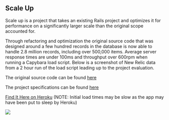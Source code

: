 ## Scale Up

Scale up is a project that takes an existing Rails project and optimizes it for performance on a significantly larger scale than the original scope accounted for.

Through refactoring and optimization the original source code that was designed around a few hundred records in the database is now able to handle 2.8 million records, including over 500,000 items. Average server response times are under 100ms and throughput over 600rpm when running a Capybara load script. Below is a screenshot of New Relic data from a 2 hour run of the load script leading up to the project evaluation.

The original source code can be found [here](https://github.com/turingschool-examples/keevah)

The project specifications can be found [here](https://github.com/turingschool/curriculum/blob/master/source/projects/the_scale_up.markdown)

[Find It Here on Heroku](http://scale-it-up.herokuapp.com)
(NOTE: Initial load times may be slow as the app may have been put to sleep by Heroku)

<img src="http://joshcass.com/wp-content/uploads/2015/09/ScaleUp.gif" />
